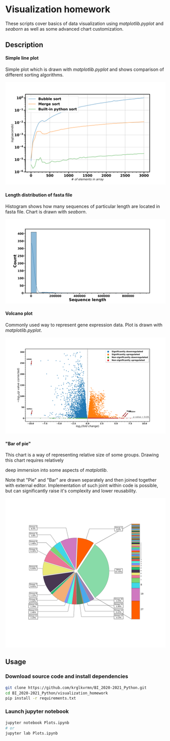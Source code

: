 # Visualization homework

These scripts cover basics of data visualization using *matplotlib.pyplot* and *seaborn* as well as some advanced chart customization.

## Description

#### Simple line plot

Simple plot which is drawn with *matplotlib.pyplot* and shows comparison of different sorting algorithms.

![](images/sorting_efficiency.svg)

#### Length distribution of fasta file

Histogram shows how many sequences of particular length are located in fasta file. Chart is drawn with *seaborn*.

![](images/length_distribution.svg)

#### Volcano plot

Commonly used way to represent gene expression data. Plot is drawn with *matplotlib.pyplot*.

![](images/volcano_plot.svg)

#### "Bar of pie"

This chart is a way of representing relative size of some groups. Drawing this chart requires relatively

deep immersion into some aspects of *matplotlib*. 

Note that "Pie" and "Bar" are drawn separately and then joined together with external editor. Implementation of such joint within code is possible, but can significantly raise it's complexity and lower reusability.

![](images/Pie-bar-chart.svg)

## Usage

### Download source code and install dependencies

```bash
git clone https://github.com/krglkvrmn/BI_2020-2021_Python.git
cd BI_2020-2021_Python/visualization_homework
pip install -r requirements.txt
```

### Launch jupyter notebook

```bash
jupyter notebook Plots.ipynb
# or
jupyter lab Plots.ipynb
```

